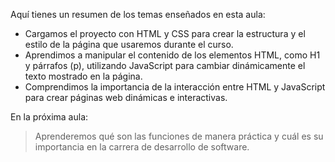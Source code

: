 Aquí tienes un resumen de los temas enseñados en esta aula:

- Cargamos el proyecto con HTML y CSS para crear la estructura y el estilo de la página que usaremos durante el curso.
- Aprendimos a manipular el contenido de los elementos HTML, como H1 y párrafos (p), utilizando JavaScript para cambiar dinámicamente el texto mostrado en la página.
- Comprendimos la importancia de la interacción entre HTML y JavaScript para crear páginas web dinámicas e interactivas.

En la próxima aula:

> Aprenderemos qué son las funciones de manera práctica y cuál es su importancia en la carrera de desarrollo de software.